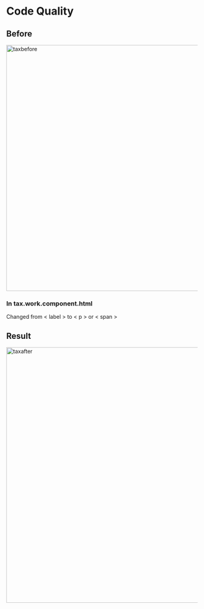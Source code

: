 # Code Quality

## Before
<img width="1236" height="647" alt="taxbefore" src="https://github.com/user-attachments/assets/b1d13ba9-e479-4e32-9db7-1106b8d9edfa" />

### In tax.work.component.html

Changed from < label > to < p > or < span >

## Result
<img width="1230" height="672" alt="taxafter" src="https://github.com/user-attachments/assets/c8b79075-f336-4d15-8419-111c44fc61e6" />
